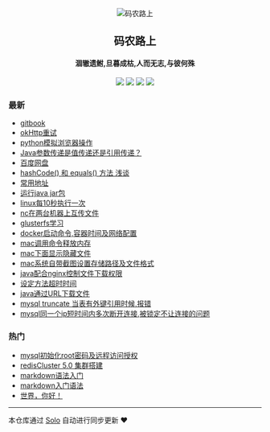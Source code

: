 <p align="center"><img alt="码农路上" src=""></p><h2 align="center">
码农路上
</h2>

<h4 align="center">涸辙遗鲋,旦暮成枯,人而无志,与彼何殊</h4>
<p align="center"><a title="码农路上" target="_blank" href="https://github.com/289306290/solo-blog"><img src="https://img.shields.io/github/last-commit/289306290/solo-blog.svg?style=flat-square&color=FF9900"></a>
<a title="GitHub repo size in bytes" target="_blank" href="https://github.com/289306290/solo-blog"><img src="https://img.shields.io/github/repo-size/289306290/solo-blog.svg?style=flat-square"></a>
<a title="Solo Version" target="_blank" href="https://github.com/b3log/solo/releases"><img src="https://img.shields.io/badge/solo-3.6.2-f1e05a.svg?style=flat-square&color=blueviolet"></a>
<a title="Hits" target="_blank" href="https://github.com/b3log/hits"><img src="https://hits.b3log.org/289306290/solo-blog.svg"></a></p>

### 最新

* [gitbook](http://wujingjian.club/articles/2019/08/22/1566467977673.html)
* [okHttp重试](http://wujingjian.club/articles/2019/08/14/1565775066901.html)
* [python模拟浏览器操作](http://wujingjian.club/articles/2019/07/09/1562661780577.html)
* [Java参数传递是值传递还是引用传递？](http://wujingjian.club/articles/2019/07/07/1562509667922.html)
* [百度网盘](http://wujingjian.club/articles/2019/06/22/1561217035931.html)
* [hashCode() 和 equals() 方法 浅谈](http://wujingjian.club/articles/2019/06/22/1561216202718.html)
* [常用地址](http://wujingjian.club/link)
* [运行java jar包](http://wujingjian.club/articles/2019/06/18/1560856533198.html)
* [linux每10秒执行一次](http://wujingjian.club/articles/2019/06/18/1560856511608.html)
* [nc在两台机器上互传文件](http://wujingjian.club/articles/2019/06/18/1560856490942.html)
* [glusterfs学习](http://wujingjian.club/articles/2019/06/18/1560856465310.html)
* [docker启动命令,容器时间及网络配置](http://wujingjian.club/articles/2019/06/18/1560856247279.html)
* [mac调用命令释放内存](http://wujingjian.club/articles/2019/06/18/1560856201882.html)
* [mac下面显示隐藏文件](http://wujingjian.club/articles/2019/06/18/1560856171858.html)
* [mac系统自带截图设置存储路径及文件格式](http://wujingjian.club/articles/2019/06/18/1560856148824.html)
* [java配合nginx控制文件下载权限](http://wujingjian.club/articles/2019/06/18/1560856027761.html)
* [设定方法超时时间](http://wujingjian.club/articles/2019/06/18/1560855973870.html)
* [java通过URL下载文件](http://wujingjian.club/articles/2019/06/18/1560855931989.html)
* [mysql truncate 当表有外键引用时候,报错](http://wujingjian.club/articles/2019/06/18/1560855827098.html)
* [mysql同一个ip短时间内多次断开连接,被锁定不让连接的问题](http://wujingjian.club/articles/2019/06/18/1560855772857.html)

### 热门

* [mysql初始化root密码及远程访问授权](http://wujingjian.club/articles/2019/06/18/1560854711587.html)
* [redisCluster 5.0 集群搭建](http://wujingjian.club/articles/2019/06/18/1560849236797.html)
* [markdown语法入门](http://wujingjian.club/articles/2019/06/18/1560853680431.html)
* [markdown入门语法](http://wujingjian.club/articles/2019/06/18/1560849897546.html)
* [世界，你好！](http://wujingjian.club/hello-solo)



---

本仓库通过 [Solo](https://github.com/b3log/solo) 自动进行同步更新 ❤️ 